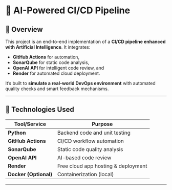 # 🚀 AI-Powered CI/CD Pipeline

## 🧠 Overview
This project is an end-to-end implementation of a **CI/CD pipeline enhanced with Artificial Intelligence**. It integrates:
- **GitHub Actions** for automation,
- **SonarQube** for static code analysis,
- **OpenAI API** for intelligent code review, and
- **Render** for automated cloud deployment.

It’s built to **simulate a real-world DevOps environment** with automated quality checks and smart feedback mechanisms.

---

## 🔧 Technologies Used

| Tool/Service     | Purpose                           |
|------------------|------------------------------------|
| **Python**       | Backend code and unit testing     |
| **GitHub Actions**| CI/CD workflow automation        |
| **SonarQube**    | Static code quality analysis      |
| **OpenAI API**   | AI-based code review              |
| **Render**       | Free cloud app hosting & deployment|
| **Docker (Optional)** | Containerization (local)     |

---


